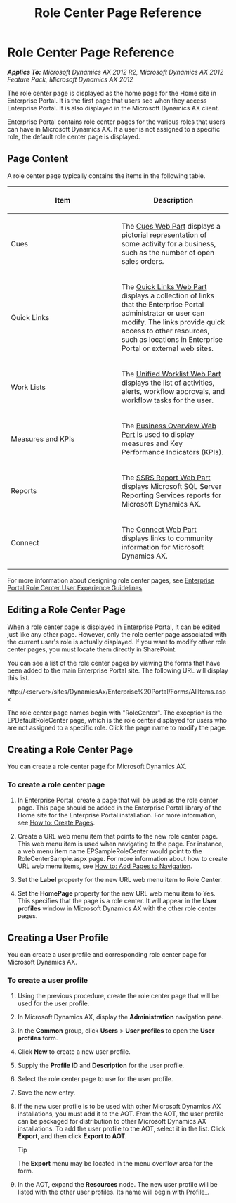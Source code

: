 ﻿---
title: Role Center Page Reference
TOCTitle: Role Center Page
ms:assetid: 7a58bb8a-72e4-402e-bb1b-375eae9f6d60
ms:mtpsurl: https://msdn.microsoft.com/en-us/library/Cc558235(v=AX.60)
ms:contentKeyID: 35245415
ms.date: 11/07/2012
mtps_version: v=AX.60
---

# Role Center Page Reference 


_**Applies To:** Microsoft Dynamics AX 2012 R2, Microsoft Dynamics AX 2012 Feature Pack, Microsoft Dynamics AX 2012_

The role center page is displayed as the home page for the Home site in Enterprise Portal. It is the first page that users see when they access Enterprise Portal. It is also displayed in the Microsoft Dynamics AX client.

Enterprise Portal contains role center pages for the various roles that users can have in Microsoft Dynamics AX. If a user is not assigned to a specific role, the default role center page is displayed.

## Page Content

A role center page typically contains the items in the following table.

<table>
<colgroup>
<col style="width: 50%" />
<col style="width: 50%" />
</colgroup>
<thead>
<tr class="header">
<th><p>Item</p></th>
<th><p>Description</p></th>
</tr>
</thead>
<tbody>
<tr class="odd">
<td><p>Cues</p></td>
<td><p>The <a href="cues-web-part.md">Cues Web Part</a> displays a pictorial representation of some activity for a business, such as the number of open sales orders.</p></td>
</tr>
<tr class="even">
<td><p>Quick Links</p></td>
<td><p>The <a href="quick-links-web-part.md">Quick Links Web Part</a> displays a collection of links that the Enterprise Portal administrator or user can modify. The links provide quick access to other resources, such as locations in Enterprise Portal or external web sites.</p></td>
</tr>
<tr class="odd">
<td><p>Work Lists</p></td>
<td><p>The <a href="unified-worklist-web-part.md">Unified Worklist Web Part</a> displays the list of activities, alerts, workflow approvals, and workflow tasks for the user.</p></td>
</tr>
<tr class="even">
<td><p>Measures and KPIs</p></td>
<td><p>The <a href="business-overview-web-part.md">Business Overview Web Part</a> is used to display measures and Key Performance Indicators (KPIs).</p></td>
</tr>
<tr class="odd">
<td><p>Reports</p></td>
<td><p>The <a href="ssrs-report-web-part.md">SSRS Report Web Part</a> displays Microsoft SQL Server Reporting Services reports for Microsoft Dynamics AX.</p></td>
</tr>
<tr class="even">
<td><p>Connect</p></td>
<td><p>The <a href="connect-web-part.md">Connect Web Part</a> displays links to community information for Microsoft Dynamics AX.</p></td>
</tr>
</tbody>
</table>


For more information about designing role center pages, see [Enterprise Portal Role Center User Experience Guidelines](enterprise-portal-role-center-user-experience-guidelines.md).

## Editing a Role Center Page

When a role center page is displayed in Enterprise Portal, it can be edited just like any other page. However, only the role center page associated with the current user's role is actually displayed. If you want to modify other role center pages, you must locate them directly in SharePoint.

You can see a list of the role center pages by viewing the forms that have been added to the main Enterprise Portal site. The following URL will display this list.

http://\<server\>/sites/DynamicsAx/Enterprise%20Portal/Forms/AllItems.aspx

The role center page names begin with "RoleCenter". The exception is the EPDefaultRoleCenter page, which is the role center displayed for users who are not assigned to a specific role. Click the page name to modify the page.

## Creating a Role Center Page

You can create a role center page for Microsoft Dynamics AX.

### To create a role center page

1.  In Enterprise Portal, create a page that will be used as the role center page. This page should be added in the Enterprise Portal library of the Home site for the Enterprise Portal installation. For more information, see [How to: Create Pages](how-to-create-pages.md).

2.  Create a URL web menu item that points to the new role center page. This web menu item is used when navigating to the page. For instance, a web menu item name EPSampleRoleCenter would point to the RoleCenterSample.aspx page. For more information about how to create URL web menu items, see [How to: Add Pages to Navigation](how-to-add-pages-to-navigation.md).

3.  Set the **Label** property for the new URL web menu item to Role Center.

4.  Set the **HomePage** property for the new URL web menu item to Yes. This specifies that the page is a role center. It will appear in the **User profiles** window in Microsoft Dynamics AX with the other role center pages.

## Creating a User Profile

You can create a user profile and corresponding role center page for Microsoft Dynamics AX.

### To create a user profile

1.  Using the previous procedure, create the role center page that will be used for the user profile.

2.  In Microsoft Dynamics AX, display the **Administration** navigation pane.

3.  In the **Common** group, click **Users** \> **User profiles** to open the **User profiles** form.

4.  Click **New** to create a new user profile.

5.  Supply the **Profile ID** and **Description** for the user profile.

6.  Select the role center page to use for the user profile.

7.  Save the new entry.

8.  If the new user profile is to be used with other Microsoft Dynamics AX installations, you must add it to the AOT. From the AOT, the user profile can be packaged for distribution to other Microsoft Dynamics AX installations. To add the user profile to the AOT, select it in the list. Click **Export**, and then click **Export to AOT**.
    

    > [!TIP]
    > <P>The <STRONG>Export</STRONG> menu may be located in the menu overflow area for the form.</P>



9.  In the AOT, expand the **Resources** node. The new user profile will be listed with the other user profiles. Its name will begin with Profile\_.

